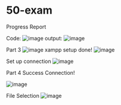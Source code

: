 # 50-exam
Progress Report

Code:
![image](https://github.com/gerald217/50-exam/assets/78918564/90a3d3e2-46b8-4b60-ba69-6399ab0a0ec5)
output:
![image](https://github.com/gerald217/50-exam/assets/78918564/ba9eb8c8-47cf-421a-ba76-c5c809c12522)

Part 3
![image](https://github.com/gerald217/50-exam/assets/78918564/3db507ad-e289-4d17-8003-d77543c1ed3e)
xampp setup done!
![image](https://github.com/gerald217/50-exam/assets/78918564/83d6c5e7-bea2-49c7-a865-5d05c1cecc30)

Set up connection
![image](https://github.com/gerald217/50-exam/assets/78918564/dd8306de-417a-4649-920f-2ea4bdb42fcc)

Part 4
Success Connection!

![image](https://github.com/gerald217/50-exam/assets/78918564/cef8b023-d2dc-4399-94b5-7100a70d71d8)

File Selection
![image](https://github.com/gerald217/50-exam/assets/78918564/d9a27e55-2907-40e5-891c-f381429189c5)

